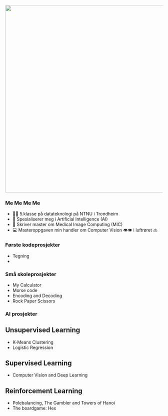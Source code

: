 <div id="header" align="left">
  <img src="https://img.wattpad.com/049070e47ae58138ed38aaae63faf9fda091f6bb/68747470733a2f2f73332e616d617a6f6e6177732e636f6d2f776174747061642d6d656469612d736572766963652f53746f7279496d6167652f7a7652586361307a4b414e394c773d3d2d3936313334383134322e313634396364346138306663326364313433363130353230363435362e676966" width="600"/>
</div>

### Me Me Me Me

- 👩‍🎓 5.klasse på datateknologi på NTNU i Trondheim
- 🧠 Spesialiserer meg i Artificial Intelligence (AI)
- 🩻 Skriver master om Medical Image Computing (MIC)
- 💻 Masteroppgaven min handler om Computer Vision 👁️👁️ i luftrøret 🫁

### Første kodeprosjekter
- Tegning
- 

### Små skoleprosjekter
- My Calculator
- Morse code
- Encoding and Decoding
- Rock Paper Scissors

### AI prosjekter 

## Unsupervised Learning
- K-Means Clustering
- Logistic Regression

## Supervised Learning
- Computer Vision and Deep Learning

## Reinforcement Learning
- Polebalancing, The Gambler and Towers of Hanoi
- The boardgame: Hex
